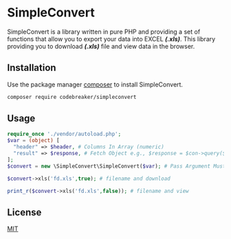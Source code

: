 # SimpleConvert

SimpleConvert is a library written in pure PHP and providing a set of functions that allow you to export your data into EXCEL ***(.xls)***. This library providing you to download ***(.xls)*** file and view data in the browser.  

## Installation

Use the package manager [composer](https://packagist.org/packages/codebreaker/simpleconvert) to install SimpleConvert.

```bash
composer require codebreaker/simpleconvert
```

## Usage

```php
require_once './vendor/autoload.php';
$var = (object) [
  "header" => $header, # Columns In Array (numeric)
  "result" => $response, # Fetch Object e.g., $response = $con->query($query); 
];
$convert = new \SimpleConvert\SimpleConvert($var); # Pass Argument Must Be Object

$convert->xls('fd.xls',true); # filename and download

print_r($convert->xls('fd.xls',false)); # filename and view
```

## License
[MIT](https://choosealicense.com/licenses/mit/)